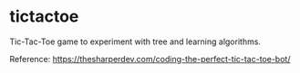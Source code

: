 # tictactoe
Tic-Tac-Toe game to experiment with tree and learning algorithms.


Reference: https://thesharperdev.com/coding-the-perfect-tic-tac-toe-bot/
